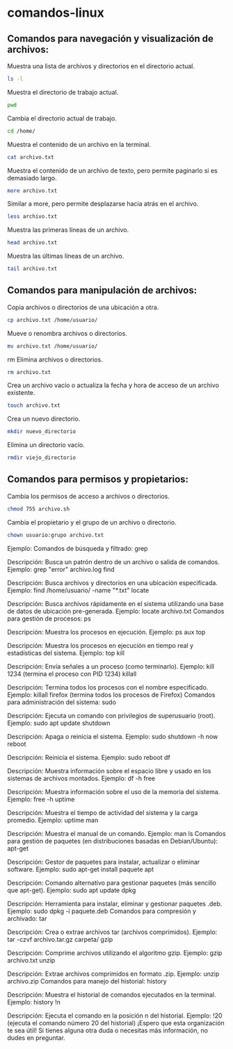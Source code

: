 # comandos-linux

## Comandos para navegación y visualización de archivos:

Muestra una lista de archivos y directorios en el directorio actual.
```bash
ls -l
``` 
Muestra el directorio de trabajo actual.
```bash
pwd
``` 
Cambia el directorio actual de trabajo.
```bash
cd /home/
``` 
Muestra el contenido de un archivo en la terminal.
```bash
cat archivo.txt
``` 
Muestra el contenido de un archivo de texto, pero permite paginarlo si es demasiado largo.
```bash
more archivo.txt
``` 
Similar a more, pero permite desplazarse hacia atrás en el archivo.
```bash
less archivo.txt
``` 
Muestra las primeras líneas de un archivo.
```bash
head archivo.txt
``` 
Muestra las últimas líneas de un archivo.
```bash
tail archivo.txt
``` 

## Comandos para manipulación de archivos:
Copia archivos o directorios de una ubicación a otra.
```bash
cp archivo.txt /home/usuario/
``` 
Mueve o renombra archivos o directorios.
```bash
mv archivo.txt /home/usuario/
``` 
rm
Elimina archivos o directorios.
```bash
rm archivo.txt
```
Crea un archivo vacío o actualiza la fecha y hora de acceso de un archivo existente.
```bash
touch archivo.txt
```
Crea un nuevo directorio.
```bash
mkdir nuevo_directorio
```
Elimina un directorio vacío.
```bash
rmdir viejo_directorio
```

## Comandos para permisos y propietarios:
Cambia los permisos de acceso a archivos o directorios.
```bash
chmod 755 archivo.sh
```
Cambia el propietario y el grupo de un archivo o directorio.
```bash
chown usuario:grupo archivo.txt
```
Ejemplo: 
Comandos de búsqueda y filtrado:
grep

Descripción: Busca un patrón dentro de un archivo o salida de comandos.
Ejemplo: grep "error" archivo.log
find

Descripción: Busca archivos y directorios en una ubicación especificada.
Ejemplo: find /home/usuario/ -name "*.txt"
locate

Descripción: Busca archivos rápidamente en el sistema utilizando una base de datos de ubicación pre-generada.
Ejemplo: locate archivo.txt
Comandos para gestión de procesos:
ps

Descripción: Muestra los procesos en ejecución.
Ejemplo: ps aux
top

Descripción: Muestra los procesos en ejecución en tiempo real y estadísticas del sistema.
Ejemplo: top
kill

Descripción: Envía señales a un proceso (como terminarlo).
Ejemplo: kill 1234 (termina el proceso con PID 1234)
killall

Descripción: Termina todos los procesos con el nombre especificado.
Ejemplo: killall firefox (termina todos los procesos de Firefox)
Comandos para administración del sistema:
sudo

Descripción: Ejecuta un comando con privilegios de superusuario (root).
Ejemplo: sudo apt update
shutdown

Descripción: Apaga o reinicia el sistema.
Ejemplo: sudo shutdown -h now
reboot

Descripción: Reinicia el sistema.
Ejemplo: sudo reboot
df

Descripción: Muestra información sobre el espacio libre y usado en los sistemas de archivos montados.
Ejemplo: df -h
free

Descripción: Muestra información sobre el uso de la memoria del sistema.
Ejemplo: free -h
uptime

Descripción: Muestra el tiempo de actividad del sistema y la carga promedio.
Ejemplo: uptime
man

Descripción: Muestra el manual de un comando.
Ejemplo: man ls
Comandos para gestión de paquetes (en distribuciones basadas en Debian/Ubuntu):
apt-get

Descripción: Gestor de paquetes para instalar, actualizar o eliminar software.
Ejemplo: sudo apt-get install paquete
apt

Descripción: Comando alternativo para gestionar paquetes (más sencillo que apt-get).
Ejemplo: sudo apt update
dpkg

Descripción: Herramienta para instalar, eliminar y gestionar paquetes .deb.
Ejemplo: sudo dpkg -i paquete.deb
Comandos para compresión y archivado:
tar

Descripción: Crea o extrae archivos tar (archivos comprimidos).
Ejemplo: tar -czvf archivo.tar.gz carpeta/
gzip

Descripción: Comprime archivos utilizando el algoritmo gzip.
Ejemplo: gzip archivo.txt
unzip

Descripción: Extrae archivos comprimidos en formato .zip.
Ejemplo: unzip archivo.zip
Comandos para manejo del historial:
history

Descripción: Muestra el historial de comandos ejecutados en la terminal.
Ejemplo: history
!n

Descripción: Ejecuta el comando en la posición n del historial.
Ejemplo: !20 (ejecuta el comando número 20 del historial)
¡Espero que esta organización te sea útil! Si tienes alguna otra duda o necesitas más información, no dudes en preguntar.
